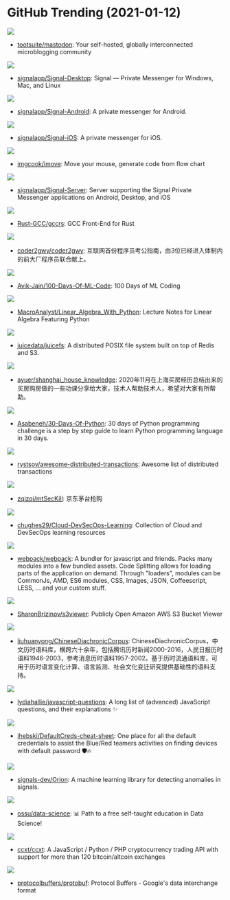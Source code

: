 # GitHub Trending (2021-01-12)

![](https://img.shields.io/badge/Ruby-New%20168-green?style=flat-square&logo=appveyor)
- [tootsuite/mastodon](https://github.com/tootsuite/mastodon): Your self-hosted, globally interconnected microblogging community

![](https://img.shields.io/badge/JavaScript-New%20490-green?style=flat-square&logo=appveyor)
- [signalapp/Signal-Desktop](https://github.com/signalapp/Signal-Desktop): Signal — Private Messenger for Windows, Mac, and Linux

![](https://img.shields.io/badge/Java-New%20710-green?style=flat-square&logo=appveyor)
- [signalapp/Signal-Android](https://github.com/signalapp/Signal-Android): A private messenger for Android.

![](https://img.shields.io/badge/Swift-New%20326-green?style=flat-square&logo=appveyor)
- [signalapp/Signal-iOS](https://github.com/signalapp/Signal-iOS): A private messenger for iOS.

![](https://img.shields.io/badge/TypeScript-New%2040-green?style=flat-square&logo=appveyor)
- [imgcook/imove](https://github.com/imgcook/imove): Move your mouse, generate code from flow chart

![](https://img.shields.io/badge/Java-New%20580-green?style=flat-square&logo=appveyor)
- [signalapp/Signal-Server](https://github.com/signalapp/Signal-Server): Server supporting the Signal Private Messenger applications on Android, Desktop, and iOS

![](https://img.shields.io/badge/none-New%20105-green?style=flat-square&logo=appveyor)
- [Rust-GCC/gccrs](https://github.com/Rust-GCC/gccrs): GCC Front-End for Rust

![](https://img.shields.io/badge/none-New%202-green?style=flat-square&logo=appveyor)
- [coder2gwy/coder2gwy](https://github.com/coder2gwy/coder2gwy): 互联网首份程序员考公指南，由3位已经进入体制内的前大厂程序员联合献上。

![](https://img.shields.io/badge/none-New%20137-green?style=flat-square&logo=appveyor)
- [Avik-Jain/100-Days-Of-ML-Code](https://github.com/Avik-Jain/100-Days-Of-ML-Code): 100 Days of ML Coding

![](https://img.shields.io/badge/Jupyter%20Notebook-New%20265-green?style=flat-square&logo=appveyor)
- [MacroAnalyst/Linear_Algebra_With_Python](https://github.com/MacroAnalyst/Linear_Algebra_With_Python): Lecture Notes for Linear Algebra Featuring Python

![](https://img.shields.io/badge/Go-New%20351-green?style=flat-square&logo=appveyor)
- [juicedata/juicefs](https://github.com/juicedata/juicefs): A distributed POSIX file system built on top of Redis and S3.

![](https://img.shields.io/badge/none-New%2094-green?style=flat-square&logo=appveyor)
- [ayuer/shanghai_house_knowledge](https://github.com/ayuer/shanghai_house_knowledge): 2020年11月在上海买房经历总结出来的买房购房做的一些功课分享给大家，技术人帮助技术人，希望对大家有所帮助。

![](https://img.shields.io/badge/Python-New%20313-green?style=flat-square&logo=appveyor)
- [Asabeneh/30-Days-Of-Python](https://github.com/Asabeneh/30-Days-Of-Python): 30 days of Python programming challenge is a step by step guide to learn Python programming language in 30 days.

![](https://img.shields.io/badge/none-New%20134-green?style=flat-square&logo=appveyor)
- [rystsov/awesome-distributed-transactions](https://github.com/rystsov/awesome-distributed-transactions): Awesome list of distributed transactions

![](https://img.shields.io/badge/Go-New%20307-green?style=flat-square&logo=appveyor)
- [zqjzqj/mtSecKill](https://github.com/zqjzqj/mtSecKill): 京东茅台抢购

![](https://img.shields.io/badge/none-New%20104-green?style=flat-square&logo=appveyor)
- [chughes29/Cloud-DevSecOps-Learning](https://github.com/chughes29/Cloud-DevSecOps-Learning): Collection of Cloud and DevSecOps learning resources

![](https://img.shields.io/badge/JavaScript-New%2041-green?style=flat-square&logo=appveyor)
- [webpack/webpack](https://github.com/webpack/webpack): A bundler for javascript and friends. Packs many modules into a few bundled assets. Code Splitting allows for loading parts of the application on demand. Through "loaders", modules can be CommonJs, AMD, ES6 modules, CSS, Images, JSON, Coffeescript, LESS, ... and your custom stuff.

![](https://img.shields.io/badge/Python-New%2076-green?style=flat-square&logo=appveyor)
- [SharonBrizinov/s3viewer](https://github.com/SharonBrizinov/s3viewer): Publicly Open Amazon AWS S3 Bucket Viewer

![](https://img.shields.io/badge/none-New%2056-green?style=flat-square&logo=appveyor)
- [liuhuanyong/ChineseDiachronicCorpus](https://github.com/liuhuanyong/ChineseDiachronicCorpus): ChineseDiachronicCorpus，中文历时语料库，横跨六十余年，包括腾讯历时新闻2000-2016，人民日报历时语料1946-2003，参考消息历时语料1957-2002。基于历时流通语料库，可用于历时语言变化计算、语言监测、社会文化变迁研究提供基础性的语料支持。

![](https://img.shields.io/badge/none-New%20408-green?style=flat-square&logo=appveyor)
- [lydiahallie/javascript-questions](https://github.com/lydiahallie/javascript-questions): A long list of (advanced) JavaScript questions, and their explanations ✨

![](https://img.shields.io/badge/Jupyter%20Notebook-New%20158-green?style=flat-square&logo=appveyor)
- [ihebski/DefaultCreds-cheat-sheet](https://github.com/ihebski/DefaultCreds-cheat-sheet): One place for all the default credentials to assist the Blue/Red teamers activities on finding devices with default password 🛡️🔥

![](https://img.shields.io/badge/Jupyter%20Notebook-New%2016-green?style=flat-square&logo=appveyor)
- [signals-dev/Orion](https://github.com/signals-dev/Orion): A machine learning library for detecting anomalies in signals.

![](https://img.shields.io/badge/none-New%2017-green?style=flat-square&logo=appveyor)
- [ossu/data-science](https://github.com/ossu/data-science): 📊 Path to a free self-taught education in Data Science!

![](https://img.shields.io/badge/JavaScript-New%2076-green?style=flat-square&logo=appveyor)
- [ccxt/ccxt](https://github.com/ccxt/ccxt): A JavaScript / Python / PHP cryptocurrency trading API with support for more than 120 bitcoin/altcoin exchanges

![](https://img.shields.io/badge/C%2B%2B-New%2021-green?style=flat-square&logo=appveyor)
- [protocolbuffers/protobuf](https://github.com/protocolbuffers/protobuf): Protocol Buffers - Google's data interchange format

